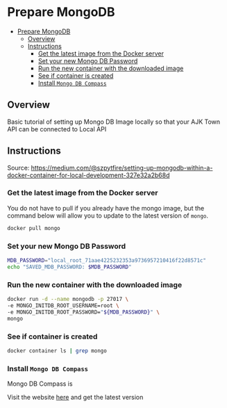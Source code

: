 # Prepare MongoDB

<!-- TOC -->

- [Prepare MongoDB](#prepare-mongodb)
  - [Overview](#overview)
  - [Instructions](#instructions)
    - [Get the latest image from the Docker server](#get-the-latest-image-from-the-docker-server)
    - [Set your new Mongo DB Password](#set-your-new-mongo-db-password)
    - [Run the new container with the downloaded image](#run-the-new-container-with-the-downloaded-image)
    - [See if container is created](#see-if-container-is-created)
    - [Install `Mongo DB Compass`](#install-mongo-db-compass)

<!-- /TOC -->

## Overview

Basic tutorial of setting up Mongo DB Image locally so that your AJK Town API can be connected to Local API

## Instructions

Source: https://medium.com/@szpytfire/setting-up-mongodb-within-a-docker-container-for-local-development-327e32a2b68d

### Get the latest image from the Docker server
You do not have to pull if you already have the mongo image, but the command below will allow you to update to the latest version of `mongo`.
```sh
docker pull mongo
```

### Set your new Mongo DB Password
```sh
MDB_PASSWORD="local_root_71aae4225232353a9736957210416f22d8571c"
echo "SAVED_MDB_PASSWORD: $MDB_PASSWORD"
```

### Run the new container with the downloaded image

```sh
docker run -d --name mongodb -p 27017 \
-e MONGO_INITDB_ROOT_USERNAME=root \
-e MONGO_INITDB_ROOT_PASSWORD="${MDB_PASSWORD}" \
mongo 

```


### See if container is created
```sh
docker container ls | grep mongo
```

### Install `Mongo DB Compass`

Mongo DB Compass is 

Visit the website [here](https://www.mongodb.com/try/download/compass) and get the latest version


